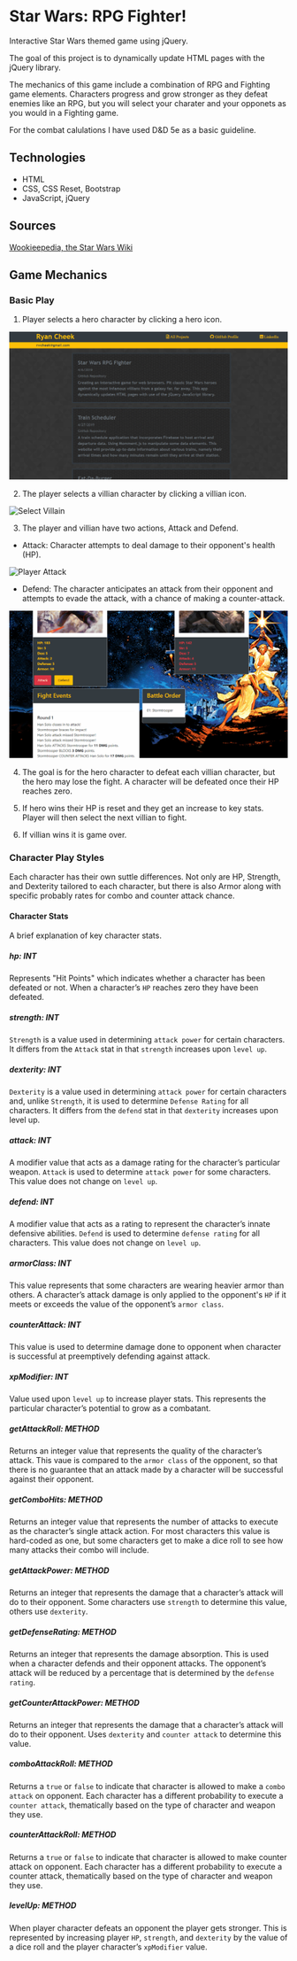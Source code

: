 # Star Wars: RPG Fighter!

Interactive Star Wars themed game using jQuery.

The goal of this project is to dynamically update HTML pages with the jQuery library.

The mechanics of this game include a combination of RPG and Fighting game elements. Characters progress and grow stronger as they defeat enemies like an RPG, but you will select your charater and your opponets as you would in a Fighting game.

For the combat calulations I have used D&D 5e as a basic guideline.

## Technologies

 * HTML
 * CSS, CSS Reset, Bootstrap
 * JavaScript, jQuery

## Sources

[Wookieepedia, the Star Wars Wiki](https://starwars.fandom.com/wiki/)

## Game Mechanics 

### Basic Play

1. Player selects a hero character by clicking a hero icon.

![Select Hero](/documentation/hero_select.gif)

2. The player selects a villian character by clicking a villian icon.

![Select Villain](/documentation/villain_select.gif)

3. The player and villian have two actions, Attack and Defend.

  * Attack: Character attempts to deal damage to their opponent's health (HP).

![Player Attack](/documentation/player_attack.gif)

  * Defend: The character anticipates an attack from their opponent and attempts to evade the attack, with a chance of making a counter-attack.

  ![Player Defend](/documentation/player_defend.gif)

4. The goal is for the hero character to defeat each villian character, but the hero may lose the fight. A character will be defeated once their HP reaches zero.

5. If hero wins their HP is reset and they get an increase to key stats. Player will then select the next villian to fight.

6. If villian wins it is game over.

### Character Play Styles

Each character has their own suttle differences. Not only are HP, Strength, and Dexterity tailored to each character, but there is also Armor along with specific probably rates for combo and counter attack chance.

#### Character Stats

A brief explanation of key character stats.

##### hp: INT

Represents "Hit Points" which indicates whether a character has been defeated or not. When a character’s `HP` reaches zero they have been defeated.

##### strength: INT

`Strength` is a value used in determining `attack power` for certain characters. It differs from the `Attack` stat in that `strength` increases upon `level up`.

##### dexterity: INT

`Dexterity` is a value used in determining `attack power` for certain characters and, unlike `Strength`, it is used to  determine `Defense Rating` for all characters. It differs from the `defend` stat in that `dexterity` increases upon level up.

##### attack: INT

A modifier value that acts as a damage rating for the character’s particular weapon. `Attack` is used to determine `attack power` for some characters. This value does not change on `level up`.

##### defend: INT

A modifier value that acts as a rating to represent the character’s innate defensive abilities. `Defend` is used to determine `defense rating` for all characters. This value does not change on `level up`.

##### armorClass: INT

This value represents that some characters are wearing heavier armor than others. A character’s attack damage is only applied to the opponent's `HP` if it meets or exceeds the value of the opponent’s `armor class`.

##### counterAttack: INT

This value is used to determine damage done to opponent when character is successful at preemptively defending against attack. 

##### xpModifier: INT

Value used upon `level up` to increase player stats. This represents the particular character’s potential to grow as a combatant.

##### getAttackRoll: METHOD

Returns an integer value that represents the quality of the character’s attack. This vaue is compared to the `armor class` of the opponent, so that there is no guarantee that an attack made by a character will be successful against their opponent.

##### getComboHits: METHOD

Returns an integer value that represents the number of attacks to execute as the character’s single attack action. For most characters this value is hard-coded as one, but some characters get to make a dice roll to see how many attacks their combo will include.

##### getAttackPower: METHOD

Returns an integer that represents the damage that a character’s attack will do to their opponent. Some characters use `strength` to determine this value, others use `dexterity`.

##### getDefenseRating: METHOD

Returns an integer that represents the damage absorption. This is used when a character defends and their opponent attacks. The opponent’s attack will be reduced by a percentage that is determined by the `defense rating`.

##### getCounterAttackPower: METHOD

Returns an integer that represents the damage that a character’s attack will do to their opponent. Uses `dexterity` and `counter attack` to determine this value.

##### comboAttackRoll: METHOD

Returns a `true` or `false` to indicate that character is allowed to make a `combo attack` on opponent. Each character has a different probability to execute a `counter attack`, thematically based on the type of character and weapon they use.

##### counterAttackRoll: METHOD

Returns a `true` or `false` to indicate that character is allowed to make counter attack on opponent. Each character has a different probability to execute a counter attack, thematically based on the type of character and weapon they use.

##### levelUp: METHOD

When player character defeats an opponent the player gets stronger. This is represented by increasing player `HP`, `strength`, and `dexterity` by the value of a dice roll and the player character’s `xpModifier` value.

















